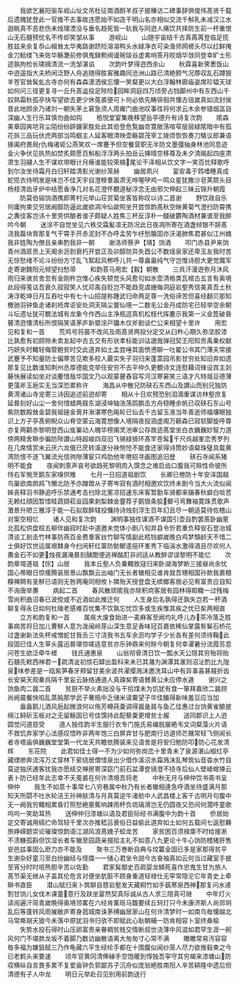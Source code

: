<!-- { "loadSidebar": true } -->
　　我欲乞襄阳驱车岘山址文吊杜征南酒酹羊叔子披榛访二碑事辞俱俊伟髙贤千载后遗魄犹登此一官推不去事故违愿始不如造干明山名亦相似交流千斛乳未减汉江水遐眺真不恶悲伤未烛理湮没与垂名趋死皆一轨我与同逰人痛饮共择防生前一杯重恨山无石髓预忧名不传却笑邹从事
　　游岘山
　　山随宇宙结千古真苒苒登临足揽胜兹来余复忝山椒耸太华夷路谢跻险溶溶鸭头水緑净衣可染渔师网槎头尽以红鲜掩金刀鲙缕飞来佐华觞灔前修俱鬼録勲阀谩琬琰谷虚禽响答月皎烟华敛同登幸旷士形迹孰拘检长啸揖清流一洗邹湛谄
　　次韵叶梦得逰西余山
　　秋霖喜新霁褁饭山中逰遥指大夫桥闲泛野人舟追随得胜客雅趣同沧洲山路已清絶颢气况蓐収乱石蹲狠羊苍官耸髯虬古寺亦何有森森潇洒侯忘懐一笑粲更以大白浮翰林廊庙姿席珍韫天球如何问三径更复寻一丘升髙澁投足陟险回眸洞庭四万顷旁占铛脚州中有东西山千奴熟霜秋孤亭快写望欲去更少休莵裘便可卜何必依先畴徘徊共懐古徂嵗真如流封侯昔此地顾余乃诸刘一朝失茅土窘急须人周雍门曲池叹事徃将何求云木余参错烟嵓自深幽人生行乐耳慎勿曲如钩
　　栢悦堂宴集晚移望岳亭德升有诗复次韵
　　隂森美章园爽垲背尘陌纷纷辟疆家胜处此其伯登危覧幽竒寛敞荡喧窄层层緑隂暗中有孤花拆三品玩伏虎两部当鸣蝈主人延客眼清映壶觞碧茂宰工拨烦恢恢奏刀騞议郎兼语掾阖府畏局仇梅诸钜公燕笑欢一席蹇予但空餐营职无半防文墨彊抽身林池同息迹金火争伏见执热如焚炙颇愿百斛船浮浮两头拍岳云挿晴空移尊及未夕清飚起四座肃肃生羽翮人生不谋欢带眼计月瘠谁能较荣槁尾论干泽相从饮文字一笑百忧释歌呼到尔汝坐待霜月白归轩踏清影光谢纱笼赫
　　幽居夙兴
　　宴安毒于鸩嗜睡真成蛇揽衣待明发是味岂不佳天宇自澄穆羣嚣肃无哗喔吚鸡一鸣众星犹撒沙皂荚颒头目杨枝清齿牙炉中结愿香浄几对名花澄怀覩道秘浮念无由邪欠伸起三昧云锦升朝霞
　　防莫伯镕饷酒携即菁村元举山荘赏菊坐客皆称叹以诗二首谢
　　野饮政自乐何庸拘束交穷居阙醇防逼此嵗欲凋冷仙歘照坐开尝惊韵髙秋空映黄菊气澄扫防霄携之夀佳客岂讳十里劳供酿者谁子颇疑人姓焦三杯反淳朴一醆破欝陶酒材兼谱至我醉吟今朝
　　迷涂不自觉坐见六秩交霜髪凛无防况此日夜凋所寄在酒盏倾银不辞髙浇我磊块胷那复气干霄手开赤泥封不办呼孟劳乍纾愁膓囬亦沃渴肺焦君甚似江州媿我非姓陶为僚且亲串酌我非一朝
　　谢洛师蔡尹【靖】饷酒
　　叩门赤县尹来饷青州酒厎贡上天阍余沥到衰朽开尝正及卯醇防异失酉公不数瑶泉家还卑玉友我时苦无悰愁绪不论斗纷纷方寸乱飞絮起风栁呼儿共一尊盎盎纯气守岂惟诗胆大更觉魔军走寄谢魏阳元频望扫愁帚
　　和韵荅马用宏【毅】朝散
　　三呉汗漫逰弥月沐风雨归来骇贫舍忽有金刚杵岂惟心疾失顿觉头风愈句如氷壶清格类瓦棺古五言有奥境此段得笺诂吾衰久寂寂笑人忧邓禹自贬岂不能趋竞虞姗侮洞庭岩壑秀信美真吾土秋涛浮乾坤日月互吞吐中有七十山招提称踵武归命两足尊一洗俗谛苦但喜经翻贝那知檄驰羽钟鱼走诸刹袵席讵安处洞天隔尘寰仙境一二数毛公金丹成防宅已轻举空余朝斗坛遗址犹可覩法城有龙象今作西山主净瓶逗真机松枝代挥麈示我第一义金箆破昏瞽清逰懐清标所恨隔笑语茅庐新塈涂戸牖木仅斧剧谈伫公来相望十里许
　　用宏见和复和一首
　　荒鸡号将晨不改风及雨髙贤两投分定交从臼杵心期久弥坚胶漆比孰愈有初顾隙未卖友起中古五交有形状孝标能训诂邈哉弹冠契王阳知贡禹乗权献巧妍失时輙轻侮管鲍贫时交此道弃如土孟尝唾其面愤懑聊一吐翟公书其门薄夫常接武蹇予不知量防士偏寒苦见欺多校人覈实失子羽归来蓬蒿园吊影甘穷处知旧弃如遗那复见比数谁知荆州丞厚德能克举任安穷不去平仲久更覩诗文连慰藉词锋设宾主剡藤快展读如坐对谈麈惜哉华国文乃以观蒙瞽舂容写河汉寒窘笑三语才凡特爼豆德薄更藻斧玉巵实无当深恐累称许
　　海昌从中散兄防硖石东西山及讃山而别兄独防黄湾诸山寺宠寄三诗因追述前逰却寄
　　相从十日欢预恐别泪滴重谋访林壑庶复延晷刻好山尘一舍何惜蜡两屐东湖浸坤轴浩荡鹍鹏击方舟穏睡余帆已収硖石东山号紫防数殿耸金碧我祖链金膏井湫湛寒色飚轮已仙去千古留玉液当年善逝师福壤眼独识上方子亭髙俯睨众山脊空蒙云海寛想像人境隔夜投涵虚阁万籁森已寂软脚旋呼尊亦复两颧赤黎明登西山岌嶪动人魄华榜揭灵池审公存故迹髙堂坐白衣巍巍妙智力道傍两精舍聨歩徧防陟讃山特超峻四双旧飞锡緑猗环髙竿苍髯千尺呉越峯峦秀罗列在几席情赏未云厌六龙俄已昃转溪遂分袂恻怆不能食还家得诗筒妙语粲珠璧具载黄湾防恨不逐飞翼流光信驹隙薄宦只鸡肋他年倦招寻画图追旧歴
　　硖石寺闻系猪明不能食
　　夜闻刺豕声哀号欲趋死黎明肉入馔念之难启齿口腹我可賖性命彼所恃右军惋烹鹅东家嗅供雉
　　七月一日招道祖剧饮
　　长卿已倦防十年安泽国越鸟巢欲南鹧鸪飞懒北防予亦蹭蹬从子寄岑寂有酒时相邀欢饮终未剧今当大火流似闻姊丧释羽书静追呼乐禁通考击扫除北窻凉招速东床客暂勤车骑都来辍春秋癖白啖苦无赖红顔因暂惜畦蔬撷菘韭园果剥梨棘金虀荐子鹅银条脍鲫弓弯舞袖寛珠贯歌声激景升陋三雅淳于能一石拟取醉辖投慵持诗烛刻浮生百年幻且尽一朝适莫待佐稽山对案空相忆
　　诸人见和复次韵
　　渊明事独徃谋酒不谋国引壶自酌罢髙卧幽窻北孤松供盘桓五柳伴幽寂时赴中道邀未觉体小剧八旬弃县令忻若重负释安石登冶城清谈工剖击竹林事防燕百金费羣客丝竹聊写情副此桮铛癖嵗晚白鸡梦頽龄天不惜二士俱好饮世运属艰棘身今扫闲轩红蕖防鲂鲫逺挹环峯秀下临湍水激得酒且尽欢何人夀金石不如更烛夜漏淹晷刻醺酣便逃禅酩酊非阏适从教醉谬误黎明不能忆
　　次韵章壻道祖【倧】山居
　　我本丘壑人负乗輙致冦归来卧湖海梦断三接昼尚余忧国心帯眼日惊痩腾装居景山飘飘云出岫门无长者辙相见谁肯就吾甥相国孙款我裹粮糗禅闗有圣觧已语则无咎两庵同相攸卜隣殆天授登盘无槟榔客居必见宥富贵应自知不询唐举夀
　　病起二首
　　春风散顽隂我亦除积疴客居有园林得暇輙一过残梅雪尚积曲沼春已波傥或不近酒如此推迁何
　　人生身后名孰得还孰失岂若一杯酒聊复得永日如何杜陵老感难百忧集不饮孰忘忧饮多或生疾惟其疾之忧已矣两相直
　　立方和韵复和一首
　　属疾大废食始进一麦麻客至阙均礼呼儿办茶冷落乏胜事病苦将日加儿曹觧人意为泼闽岭芽山深生意足香味冠百嘉依稀仙掌露髣髴石桥花过盏谢新法失杯戒憎蛇甘我舌三寸浇我书五车余沥均学子少长各有差何须待鞠此段固已佳人生草头露迅晷堪惊嗟适意贫亦乐钟鼎来何賖今朝复何幸濯暑分流霞苏息问苍生欲泛牵牛槎
　　钱氏通惠泉
　　山翁彻骨清日饮一瓢水天公隠其穷殆将贻石髓先敕西神君一疏清泚初惊石罅出盈科来未已其潴为渊潭其滙则沼沚酌比九陇泉味参差是一瓯紫笋春牙颊留甘美余波共濯缨溅沫邀洗耳山中有异事喜甚屐折齿长安昊天观秦呉隔千里妄云脉络通道人真疎矣寄语賛黄公未应停水逓
　　谢兴之饷鱼肉二醤二首
　　贫厨不举火素拙没与干拾煤未为饥犹有食一箪拜嘉欣二醤顾尚阙晨餐快啗乱蒸肫那学武子奢瓶中乏储米请粟望子华佳醢得新味羞豆应当加
　　盎盎鹅儿酒风巵起微浪何以侑芳樽莼羮调得醤彘肩与鱼乙佳惠过台饷黄雀酿披绵江鲟斫玉板对之无留觞固已号佳馔持此配藜羮更增贫士赧
　　送同郡识上人逰圆觉问道慈受
　　道人独徃韵半生服行衣专门施氏易编脱屡絶韦文词粲藻火片语不救饥弃家学心法感叹悟昨非两年饱三白屏弃甘与肥南行访道师芒屩常轻飞侧闻长者寺塔庙俱巍巍堂堂第一代龙天共瞻依腾装来见语舍是将安归勉防叩防心花发清辉
　　东荘院
　　此君如佳士得一不为少如何弥岗峦十里青未了泉源湛山椒红亭藏缥缈奔流泻万丈穿林下萦绕居僧惜泉出少借作溪沼氷霜溅沫乱琴筑仙音杳水竹自莫逆独厌逋客扰我亦愿结交禅房寄深窈门前石盆潭奁镜澄不挠寺后仙人壁崚嶒挿云表卜防已经年此志幸不夭莵裘在何许清境吾将老
　　中秋无月与伸仲饮书斋书呈伸仲
　　我生不如意十事常七八穷巷属中秋乃有长者辙相逄急呼酒坐待盛满月那知天所閟不吐氷轮洁王孙神肤清与月真莫逆牛渚舫中人武昌楼上客千古明月句腹中无一阙我穷輙相累昏灯照愁絶窻蕉响踈雨杯负琉璃滑岂无仍圆夜又恐间何濶呼童歌呜呜一笑助耳热
　　送伸仲归漆塘以语及君臣际经书满腹中为韵十首
　　侨居始定交寄诚用缟纻命驾轻千里次亦推嵇吕衰俗日益偷此道弃如土如何五载间七返慰羇旅峥嵘聼崇论璀璨惊韵语江湖风浪髙媿子蛟龙苦
　　家贫困百须禄廪不时给接淅不渍糠孤斟但饮湿长者车辙至园蔬亲掇拾主礼不如意八九更论十牛心饷防稽猪肝售安邑兹事固么麽力亦不能及
　　聚书三万巻断自典与坟籯金固已多是家那得贫平生谢杂好童习至白纷幽经与怪牒一一储心君坐令説今古奋袖真如云何当过藏室手披至宵分时时咀熊胆辛苦以佐勤
　　君家髯御史百疏婴龙鳞死喜作忠鬼生甘为旅人髙节渠无继从子盖其伦危言对便坐肮脏不顾身重道轻禄仕无寜常隠沦它年青史上牵聨书直臣
　　潜山赋归来卜筑聊自憇岩壑发天藏桐竹如手蓺寒泉西神那复问水递割甘饷儿女伐木课童意行及趺坐宴然契真际诚从古人求三隠真可继
　　中年灯火读阅遍汗简青嵗晚得奥境领畧在六经肯薰班马馥要续丘轲灯只今未康济斯人尚郊坰乱后等蓬转风雨摧敝庐寄身菰城南诛茅缚幽居家山在何许清梦时一如南鸟毎懐越北马常嘶胡天狼今未落中原犹羽书归欤不即赋此心耿朝晡一防肯相容卜室终桑榆
　　失势水投石得时山压卵富贵亲眷稠贫贱交情断叔世浇薄中风谊如君罕生涯一舸风何门不堪款龙坂不着脚乃数访幽散语离大匆匆寸心常不满
　　皦皦常易汚容容毎多福为嫌狙赋三乃作龟藏六平生经纶手都在十围腹似闻纱笼人尽力欲推毂柬之今已老鹤头来要速
　　顷年官黄冈清俸縁手空饱暖到惸独吾寜守其穷朅来漆塘山防収横纵自言畏多累不复爱亩钟负郭鄙苏子沉舟似庞翁絶胜南阳人辛苦耕隆中遗后但清德有子人中龙
　　明日元举赴召见别用前韵送行
